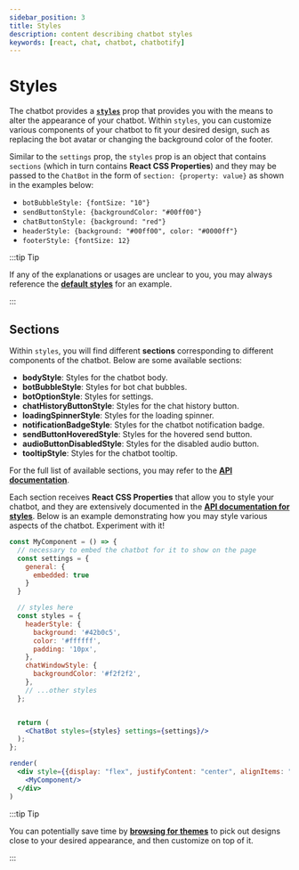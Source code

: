 ```yaml
---
sidebar_position: 3
title: Styles
description: content describing chatbot styles
keywords: [react, chat, chatbot, chatbotify]
---
```


# Styles

The chatbot provides a [**`styles`**](/docs/api/styles) prop that provides you with the means to alter the appearance of your chatbot. Within `styles`, you can customize various components of your chatbot to fit your desired design, such as replacing the bot avatar or changing the background color of the footer.

Similar to the `settings` prop, the `styles` prop is an object that contains `sections` (which in turn contains **React CSS Properties**) and they may be passed to the `ChatBot` in the form of `section: {property: value}` as shown in the examples below:

- `botBubbleStyle: {fontSize: "10"}`
- `sendButtonStyle: {backgroundColor: "#00ff00"}`
- `chatButtonStyle: {background: "red"}`
- `headerStyle: {background: "#00ff00", color: "#0000ff"}`
- `footerStyle: {fontSize: 12}`

:::tip Tip

If any of the explanations or usages are unclear to you, you may always reference the [**default styles**](/docs/api/styles) for an example.

:::

## Sections

Within `styles`, you will find different **sections** corresponding to different components of the chatbot. Below are some available sections:

- **bodyStyle**: Styles for the chatbot body.
- **botBubbleStyle**: Styles for bot chat bubbles.
- **botOptionStyle**:	Styles for settings.
- **chatHistoryButtonStyle**: Styles for the chat history button.
- **loadingSpinnerStyle**: Styles for the loading spinner.
- **notificationBadgeStyle**:	Styles for the chatbot notification badge.
- **sendButtonHoveredStyle**:	Styles for the hovered send button.
- **audioButtonDisabledStyle**: Styles for the disabled audio button.
- **tooltipStyle**: Styles for the chatbot tooltip.

For the full list of available sections, you may refer to the [**API documentation**](/docs/api/styles#sections).

Each section receives **React CSS Properties** that allow you to style your chatbot, and they are extensively documented in the [**API documentation for styles**](/docs/api/styles). Below is an example demonstrating how you may style various aspects of the chatbot. Experiment with it!

```jsx live noInline title=MyComponent.js
const MyComponent = () => {
  // necessary to embed the chatbot for it to show on the page
  const settings = {
    general: {
      embedded: true
    }
  }

  // styles here
  const styles = {
    headerStyle: {
      background: '#42b0c5',
      color: '#ffffff',
      padding: '10px',
    },
    chatWindowStyle: {
      backgroundColor: '#f2f2f2',
    },
    // ...other styles
  };


  return (
    <ChatBot styles={styles} settings={settings}/>
  );
};

render(
  <div style={{display: "flex", justifyContent: "center", alignItems: "center"}}>
    <MyComponent/>
  </div>
)
```

:::tip Tip

You can potentially save time by [**browsing for themes**](https://react-chatbotify.com/themes) to pick out designs close to your desired appearance, and then customize on top of it.

:::